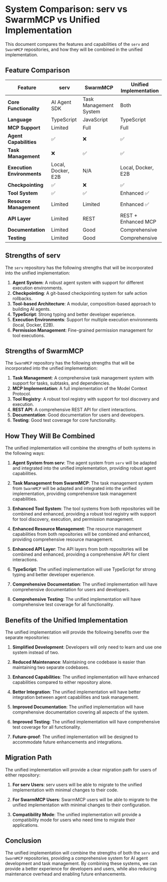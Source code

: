 # System Comparison: serv vs SwarmMCP vs Unified Implementation

This document compares the features and capabilities of the `serv` and `SwarmMCP` repositories, and how they will be combined in the unified implementation.

## Feature Comparison

| Feature | serv | SwarmMCP | Unified Implementation |
|---------|------|----------|------------------------|
| **Core Functionality** | AI Agent SDK | Task Management System | Both |
| **Language** | TypeScript | JavaScript | TypeScript |
| **MCP Support** | Limited | Full | Full |
| **Agent Capabilities** | ✅ | ❌ | ✅ |
| **Task Management** | ❌ | ✅ | ✅ |
| **Execution Environments** | Local, Docker, E2B | N/A | Local, Docker, E2B |
| **Checkpointing** | ✅ | ❌ | ✅ |
| **Tool System** | ✅ | ✅ | Enhanced ✅ |
| **Resource Management** | Limited | Limited | Enhanced ✅ |
| **API Layer** | Limited | REST | REST + Enhanced MCP |
| **Documentation** | Limited | Good | Comprehensive |
| **Testing** | Limited | Good | Comprehensive |

## Strengths of serv

The `serv` repository has the following strengths that will be incorporated into the unified implementation:

1. **Agent System**: A robust agent system with support for different execution environments.
2. **Checkpointing**: A git-based checkpointing system for safe action rollbacks.
3. **Tool-based Architecture**: A modular, composition-based approach to building AI agents.
4. **TypeScript**: Strong typing and better developer experience.
5. **Execution Environments**: Support for multiple execution environments (local, Docker, E2B).
6. **Permission Management**: Fine-grained permission management for tool executions.

## Strengths of SwarmMCP

The `SwarmMCP` repository has the following strengths that will be incorporated into the unified implementation:

1. **Task Management**: A comprehensive task management system with support for tasks, subtasks, and dependencies.
2. **MCP Implementation**: A full implementation of the Model Context Protocol.
3. **Tool Registry**: A robust tool registry with support for tool discovery and execution.
4. **REST API**: A comprehensive REST API for client interactions.
5. **Documentation**: Good documentation for users and developers.
6. **Testing**: Good test coverage for core functionality.

## How They Will Be Combined

The unified implementation will combine the strengths of both systems in the following ways:

1. **Agent System from serv**: The agent system from `serv` will be adapted and integrated into the unified implementation, providing robust agent capabilities.

2. **Task Management from SwarmMCP**: The task management system from `SwarmMCP` will be adapted and integrated into the unified implementation, providing comprehensive task management capabilities.

3. **Enhanced Tool System**: The tool systems from both repositories will be combined and enhanced, providing a robust tool registry with support for tool discovery, execution, and permission management.

4. **Enhanced Resource Management**: The resource management capabilities from both repositories will be combined and enhanced, providing comprehensive resource management.

5. **Enhanced API Layer**: The API layers from both repositories will be combined and enhanced, providing a comprehensive API for client interactions.

6. **TypeScript**: The unified implementation will use TypeScript for strong typing and better developer experience.

7. **Comprehensive Documentation**: The unified implementation will have comprehensive documentation for users and developers.

8. **Comprehensive Testing**: The unified implementation will have comprehensive test coverage for all functionality.

## Benefits of the Unified Implementation

The unified implementation will provide the following benefits over the separate repositories:

1. **Simplified Development**: Developers will only need to learn and use one system instead of two.

2. **Reduced Maintenance**: Maintaining one codebase is easier than maintaining two separate codebases.

3. **Enhanced Capabilities**: The unified implementation will have enhanced capabilities compared to either repository alone.

4. **Better Integration**: The unified implementation will have better integration between agent capabilities and task management.

5. **Improved Documentation**: The unified implementation will have comprehensive documentation covering all aspects of the system.

6. **Improved Testing**: The unified implementation will have comprehensive test coverage for all functionality.

7. **Future-proof**: The unified implementation will be designed to accommodate future enhancements and integrations.

## Migration Path

The unified implementation will provide a clear migration path for users of either repository:

1. **For serv Users**: serv users will be able to migrate to the unified implementation with minimal changes to their code.

2. **For SwarmMCP Users**: SwarmMCP users will be able to migrate to the unified implementation with minimal changes to their configuration.

3. **Compatibility Mode**: The unified implementation will provide a compatibility mode for users who need time to migrate their applications.

## Conclusion

The unified implementation will combine the strengths of both the `serv` and `SwarmMCP` repositories, providing a comprehensive system for AI agent development and task management. By combining these systems, we can provide a better experience for developers and users, while also reducing maintenance overhead and enabling future enhancements.

